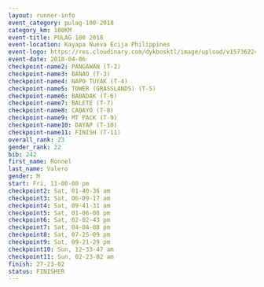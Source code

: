 ```yaml
---
layout: runner-info 
event_category: pulag-100-2018 
category_km: 100KM 
event-title: PULAG 100 2018 
event-location: Kayapa Nueva Ecija Philippines 
event-logo: https://res.cloudinary.com/dykbosktl/image/upload/v1573622467/Logo/logo-p1_tnutwz.jpg 
event-date: 2018-04-06 
checkpoint-name2: PANGAWAN (T-2) 
checkpoint-name3: BANAO (T-3) 
checkpoint-name4: NAPO TUYAK (T-4) 
checkpoint-name5: TOWER (GRASSLANDS) (T-5) 
checkpoint-name6: BABADAK (T-6) 
checkpoint-name7: BALETE (T-7) 
checkpoint-name8: CABAYO (T-8) 
checkpoint-name9: MT PACK (T-9) 
checkpoint-name10: DAYAP (T-10) 
checkpoint-name11: FINISH (T-11) 
overall_rank: 23
gender_rank: 22
bib: 242
first_name: Ronnel
last_name: Valero
gender: M
start: Fri, 11-00-00 pm
checkpoint2: Sat, 01-40-36 am
checkpoint3: Sat, 06-09-17 am
checkpoint4: Sat, 09-41-31 am
checkpoint5: Sat, 01-06-08 pm
checkpoint6: Sat, 02-02-43 pm
checkpoint7: Sat, 04-04-08 pm
checkpoint8: Sat, 07-25-09 pm
checkpoint9: Sat, 09-21-29 pm
checkpoint10: Sun, 12-33-47 am
checkpoint11: Sun, 02-23-02 am
finish: 27-23-02
status: FINISHER
---
```

